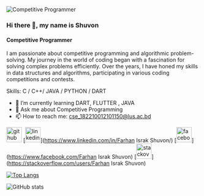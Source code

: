 ![Competitive Programmer](https://media.licdn.com/dms/image/D4E03AQGAh0gdR25wvA/profile-displayphoto-shrink_400_400/0/1697532746204?e=1711584000&v=beta&t=yhDIcNw9D9fARw2oIt5yYAGnKwJEHYYauK8h8PF2cd4)
### Hi there 👋, my name is Shuvon
#### Competitive Programmer

I am passionate about competitive programming and algorithmic problem-solving. My journey in the world of coding began with a fascination for solving complex problems efficiently. Over the years, I have honed my skills in data structures and algorithms, participating in various coding competitions and contests.


Skills: C / C++/ JAVA / PYTHON / DART

- 🌱 I’m currently learning DART, FLUTTER , JAVA 
- 💬 Ask me about Competitive Programming 
- 📫 How to reach me: cse_182210012101150@lus.ac.bd 


[<img src='https://cdn.jsdelivr.net/npm/simple-icons@3.0.1/icons/github.svg' alt='github' height='40'>](https://github.com/FarhanShuvon)  [<img src='https://cdn.jsdelivr.net/npm/simple-icons@3.0.1/icons/linkedin.svg' alt='linkedin' height='40'>](https://www.linkedin.com/in/Farhan Israk Shuvon/)  [<img src='https://cdn.jsdelivr.net/npm/simple-icons@3.0.1/icons/facebook.svg' alt='facebook' height='40'>](https://www.facebook.com/Farhan Israk Shuvon)  [<img src='https://cdn.jsdelivr.net/npm/simple-icons@3.0.1/icons/stackoverflow.svg' alt='stackoverflow' height='40'>](https://stackoverflow.com/users/Farhan Israk Shuvon)  

[![Top Langs](https://github-readme-stats.vercel.app/api/top-langs/?username=FarhanShuvon)](https://github.com/anuraghazra/github-readme-stats)

![GitHub stats](https://github-readme-stats.vercel.app/api?username=FarhanShuvon&show_icons=true)  


